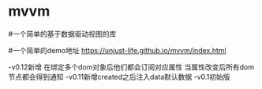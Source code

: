 # mvvm
#一个简单的基于数据驱动视图的库

#一个简单的demo地址
https://unjust-life.github.io/mvvm/index.html

-v0.12新增 在绑定多个dom对象后他们都会订阅对应属性 当属性改变后所有dom节点都会得到通知
-v0.11新增created之后注入data默认数据
-v0.1初始版
